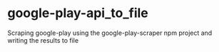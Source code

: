 # google-play-api_to_file
Scraping google-play using the google-play-scraper npm project and writing the results to file
